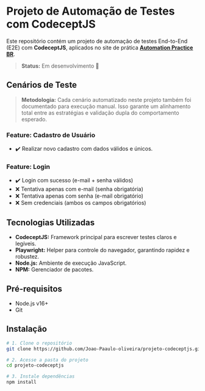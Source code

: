 # Projeto de Automação de Testes com CodeceptJS 

Este repositório contém um projeto de automação de testes End-to-End (E2E) com **CodeceptJS**, aplicados no site de prática **[Automation Practice BR](https://www.automationpratice.com.br/)**.

> **Status:** Em desenvolvimento 🚧

##  Cenários de Teste

> **Metodologia:** Cada cenário automatizado neste projeto também foi documentado para execução manual. Isso garante um alinhamento total entre as estratégias e validação dupla do comportamento esperado.

### Feature: Cadastro de Usuário
- ✔️ Realizar novo cadastro com dados válidos e únicos.

### Feature: Login
- ✔️ Login com sucesso (e-mail + senha válidos)  
- ❌ Tentativa apenas com e-mail (senha obrigatória)  
- ❌ Tentativa apenas com senha (e-mail obrigatório)  
- ❌ Sem credenciais (ambos os campos obrigatórios)

##  Tecnologias Utilizadas

- **CodeceptJS:** Framework principal para escrever testes claros e legíveis.  
- **Playwright:** Helper para controle do navegador, garantindo rapidez e robustez.  
- **Node.js:** Ambiente de execução JavaScript.  
- **NPM:** Gerenciador de pacotes.

##  Pré-requisitos

- Node.js v16+  
- Git

##  Instalação

```bash
# 1. Clone o repositório
git clone https://github.com/Joao-Paaulo-oliveira/projeto-codeceptjs.git

# 2. Acesse a pasta do projeto
cd projeto-codeceptjs

# 3. Instale dependências
npm install
